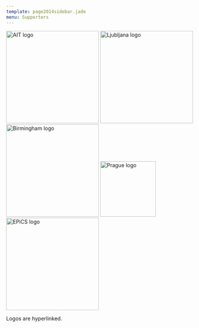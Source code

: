 ```yaml
---
template: page2014sidebar.jade
menu: Supporters
---
```


<a href="http://www.ait.ac.at/?L=1"><img src="/vot2014/img/logo_ait.jpg" alt="AIT logo" width="250px"></a>
<a href="http://www.fri.uni-lj.si/en"><img src="/vot2014/img/logo_ljubljana.png" alt="Ljubljana logo" width="250px"></a>
<a href="http://www.birmingham.ac.uk"><img src="/vot2014/img/logo_birmingham.gif" alt="Birmingham logo" width="250px"></a>
<a href="http://intranet.cvut.cz/en"><img src="/vot2014/img/logo_cvut.jpg" alt="Prague logo" width="150px"></a>
<a href="http://www.epics-project.eu/"><img src="/vot2014/img/logo_epics.gif" alt="EPiCS logo" width="250px"></a>

Logos are hyperlinked.